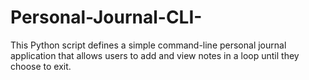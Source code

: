 # Personal-Journal-CLI-
This Python script defines a simple command-line personal journal application that allows users to add and view notes in a loop until they choose to exit.
